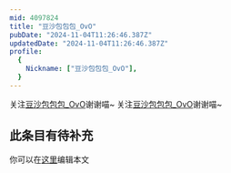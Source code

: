 ```yaml
---
mid: 4097824
title: "豆沙包包包_OvO"
pubDate: "2024-11-04T11:26:46.387Z"
updatedDate: "2024-11-04T11:26:46.387Z"
profile:
  {
    Nickname: ["豆沙包包包_OvO"],
  }
---
```


关注[豆沙包包包_OvO](https://space.bilibili.com/4097824)谢谢喵~ 关注[豆沙包包包_OvO](https://space.bilibili.com/4097824)谢谢喵~

## 此条目有待补充
你可以在[这里](https://github.com/Yuhanawa/VTuber.ICU/edit/master/src/content/v/豆沙包包包_OvO/index.md)编辑本文
